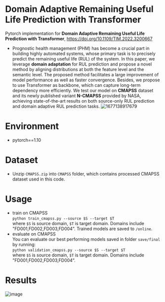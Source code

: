 # Domain Adaptive Remaining Useful Life Prediction with Transformer
Pytorch implementation for **Domain Adaptive Remaining Useful Life Prediction with Transformer**, https://doi.org/10.1109/TIM.2022.3200667

- Prognostic health management (PHM) has become a crucial part in building highly automated systems, whose primary task
is to precisely predict the remaining useful life (RUL) of the system. In this paper, we leverage **domain adaptation** for RUL prediction and propose a novel method by
aligning distributions at both the feature level and the semantic level. The proposed method facilitates a large improvement of model
performance as well as faster convergence. Besides, we propose to use Transformer as backbone, which can capture long-term
dependency more efficiently. We test our model on **CMAPSS** dataset and its newly published variant **N-CMAPSS** provided by NASA, achieving
state-of-the-art results on both source-only RUL prediction and domain adaptive RUL prediction tasks.
![1677138917679](https://user-images.githubusercontent.com/68037940/220850214-9661b173-4b7e-4ecc-a3ae-f34a9ceb4bca.png)

# Environment
- pytorch==1.10
# Dataset
- Unzip `CMAPSS.zip` into `CMAPSS` folder, which contains processed CMAPSS dataset used in this code.
# Usage
- train on CMAPSS  
`python train_cmapss.py --source $S --target $T`   
where `$S` is source domain, `$T` is target domain. Domains include "FD001,FD002,FD003,FD004". Trained models are saved to `/online`.
- evaluate on CMAPSS  
You can evaluate our best performing models saved in folder `save/final` by running:  
`python validation_cmapss.py --source $S --target $T`  
where `$S` is source domain, `$T` is target domain. Domains include "FD001,FD002,FD003,FD004".
# Results
![image](https://user-images.githubusercontent.com/68037940/220871054-2bd6ac31-16ed-4958-bbaa-b87495b6d10c.png)
